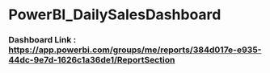 # PowerBI_DailySalesDashboard

### Dashboard Link : https://app.powerbi.com/groups/me/reports/384d017e-e935-44dc-9e7d-1626c1a36de1/ReportSection
